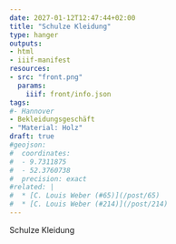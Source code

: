 ```yaml
---
date: 2027-01-12T12:47:44+02:00
title: "Schulze Kleidung"
type: hanger
outputs:
- html
- iiif-manifest
resources:
- src: "front.png"
  params:
    iiif: front/info.json
tags:
#- Hannover
- Bekleidungsgeschäft
- "Material: Holz"
draft: true
#geojson:
#  coordinates:
#  - 9.7311875
#  - 52.3760738
#  precision: exact
#related: |
#  * [C. Louis Weber (#65)](/post/65)
#  * [C. Louis Weber (#214)](/post/214)
---
```

Schulze
Kleidung

